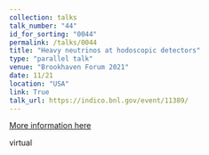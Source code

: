 ```yaml
---
collection: talks
talk_number: "44"
id_for_sorting: "0044"
permalink: /talks/0044
title: "Heavy neutrinos at hodoscopic detectors" 
type: "parallel talk"
venue: "Brookhaven Forum 2021"
date: 11/21
location: "USA"
link: True 
talk_url: https://indico.bnl.gov/event/11389/ 
---
```


[More information here](https://indico.bnl.gov/event/11389/)

virtual

